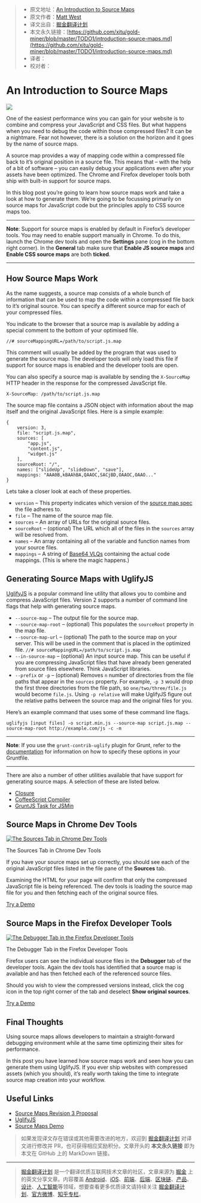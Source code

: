 > * 原文地址：[An Introduction to Source Maps](https://blog.teamtreehouse.com/introduction-source-maps)
> * 原文作者：[Matt West](https://blog.teamtreehouse.com/author/mattwest)
> * 译文出自：[掘金翻译计划](https://github.com/xitu/gold-miner)
> * 本文永久链接：[https://github.com/xitu/gold-miner/blob/master/TODO1/introduction-source-maps.md](https://github.com/xitu/gold-miner/blob/master/TODO1/introduction-source-maps.md)
> * 译者：
> * 校对者：

# An Introduction to Source Maps

![](https://3wga6448744j404mpt11pbx4-wpengine.netdna-ssl.com/wp-content/uploads/2013/10/programming1.png)

One of the easiest performance wins you can gain for your website is to combine and compress your JavaScript and CSS files. But what happens when you need to debug the code within those compressed files? It can be a nightmare. Fear not however, there is a solution on the horizon and it goes by the name of source maps.

A source map provides a way of mapping code within a compressed file back to it’s original position in a source file. This means that – with the help of a bit of software – you can easily debug your applications even after your assets have been optimized. The Chrome and Firefox developer tools both ship with built-in support for source maps.

In this blog post you’re going to learn how source maps work and take a look at how to generate them. We’re going to be focussing primarily on source maps for JavaScript code but the principles apply to CSS source maps too.

* * *

**Note**: Support for source maps is enabled by default in Firefox’s developer tools. You may need to enable support manually in Chrome. To do this, launch the Chrome dev tools and open the **Settings** pane (cog in the bottom right corner). In the **General** tab make sure that **Enable JS source maps** and **Enable CSS source maps** are both **ticked**.

* * *

## How Source Maps Work

As the name suggests, a source map consists of a whole bunch of information that can be used to map the code within a compressed file back to it’s original source. You can specify a different source map for each of your compressed files.

You indicate to the browser that a source map is available by adding a special comment to the bottom of your optimised file.

```
//# sourceMappingURL=/path/to/script.js.map
```

This comment will usually be added by the program that was used to generate the source map. The developer tools will only load this file if support for source maps is enabled and the developer tools are open.

You can also specify a source map is available by sending the `X-SourceMap` HTTP header in the response for the compressed JavaScript file.

```
X-SourceMap: /path/to/script.js.map
```

The source map file contains a JSON object with information about the map itself and the original JavaScript files. Here is a simple example:

```
{
    version: 3,
    file: "script.js.map",
    sources: [
        "app.js",
        "content.js",
        "widget.js"
    ],
    sourceRoot: "/",
    names: ["slideUp", "slideDown", "save"],
    mappings: "AAA0B,kBAAhBA,QAAOC,SACjBD,OAAOC,OAAO..."
}
```

Lets take a closer look at each of these properties.

*   `version` – This property indicates which version of the [source map spec](https://docs.google.com/document/d/1U1RGAehQwRypUTovF1KRlpiOFze0b-_2gc6fAH0KY0k/edit) the file adheres to.
*   `file` – The name of the source map file.
*   `sources` – An array of URLs for the original source files.
*   `sourceRoot` – (optional) The URL which all of the files in the `sources` array will be resolved from.
*   `names` – An array containing all of the variable and function names from your source files.
*   `mappings` – A string of [Base64 VLQs](http://www.html5rocks.com/en/tutorials/developertools/sourcemaps/#toc-base64vlq) containing the actual code mappings. (This is where the magic happens.)

## Generating Source Maps with UglifyJS

[UglifyJS](https://github.com/mishoo/UglifyJS2) is a popular command line utility that allows you to combine and compress JavaScript files. Version 2 supports a number of command line flags that help with generating source maps.

*   `--source-map` – The output file for the source map.
*   `--source-map-root` – (optional) This populates the `sourceRoot` property in the map file.
*   `--source-map-url` – (optional) The path to the source map on your server. This will be used in the comment that is placed in the optimized file. `//# sourceMappingURL=/path/to/script.js.map`
*   `--in-source-map` – (optional) An input source map. This can be useful if you are compressing JavaScript files that have already been generated from source files elsewhere. Think JavaScript libraries.
*   `--prefix` or `-p` – (optional) Removes `n` number of directories from the file paths that appear in the `sources` property. For example, `-p 3` would drop the first three directories from the file path, so `one/two/three/file.js` would become `file.js`. Using `-p relative` will make UglifyJS figure out the relative paths between the source map and the original files for you.

Here’s an example command that uses some of these command line flags.

```
uglifyjs [input files] -o script.min.js --source-map script.js.map --source-map-root http://example.com/js -c -m
```

* * *

**Note**: If you use the `grunt-contrib-uglify` plugin for Grunt, refer to the [documentation](https://github.com/gruntjs/grunt-contrib-uglify#sourcemap) for information on how to specify these options in your Gruntfile.

* * *

There are also a number of other utilities available that have support for generating source maps. A selection of these are listed below.

*   [Closure](http://www.html5rocks.com/en/tutorials/developertools/sourcemaps/#toc-howgenerate)
*   [CoffeeScript Compiler](http://coffeescript.org/#source-maps)
*   [GruntJS Task for JSMin](https://github.com/twolfson/grunt-jsmin-sourcemap)

## Source Maps in Chrome Dev Tools

[![The Sources Tab in Chrome Dev Tools](https://3wga6448744j404mpt11pbx4-wpengine.netdna-ssl.com/wp-content/uploads/2013/12/chrome-tools.png)](https://3wga6448744j404mpt11pbx4-wpengine.netdna-ssl.com/wp-content/uploads/2013/12/chrome-tools.png)

The Sources Tab in Chrome Dev Tools

If you have your source maps set up correctly, you should see each of the original JavaScript files listed in the file pane of the **Sources** tab.

Examining the HTML for your page will confirm that only the compressed JavaScript file is being referenced. The dev tools is loading the source map file for you and then fetching each of the original source files.

[Try a Demo](http://demos.mattwest.io/source-maps/)

## Source Maps in the Firefox Developer Tools

[![The Debugger Tab in the Firefox Developer Tools](https://3wga6448744j404mpt11pbx4-wpengine.netdna-ssl.com/wp-content/uploads/2013/12/firefox-tools.png)](https://3wga6448744j404mpt11pbx4-wpengine.netdna-ssl.com/wp-content/uploads/2013/12/firefox-tools.png)

The Debugger Tab in the Firefox Developer Tools

Firefox users can see the individual source files in the **Debugger** tab of the developer tools. Again the dev tools has identified that a source map is available and has then fetched each of the referenced source files.

Should you wish to view the compressed versions instead, click the cog icon in the top right corner of the tab and deselect **Show original sources**.

[Try a Demo](http://demos.mattwest.io/source-maps/)

## Final Thoughts

Using source maps allows developers to maintain a straight-forward debugging environment while at the same time optimizing their sites for performance.

In this post you have learned how source maps work and seen how you can generate them using UglifyJS. If you ever ship websites with compressed assets (which you should), it’s really worth taking the time to integrate source map creation into your workflow.

## Useful Links

*   [Source Maps Revision 3 Proposal](https://docs.google.com/document/d/1U1RGAehQwRypUTovF1KRlpiOFze0b-_2gc6fAH0KY0k/edit)
*   [UglifyJS](https://github.com/mishoo/UglifyJS2)
*   [Source Maps Demo](http://demos.mattwest.io/source-maps/)

> 如果发现译文存在错误或其他需要改进的地方，欢迎到 [掘金翻译计划](https://github.com/xitu/gold-miner) 对译文进行修改并 PR，也可获得相应奖励积分。文章开头的 **本文永久链接** 即为本文在 GitHub 上的 MarkDown 链接。


---

> [掘金翻译计划](https://github.com/xitu/gold-miner) 是一个翻译优质互联网技术文章的社区，文章来源为 [掘金](https://juejin.im) 上的英文分享文章。内容覆盖 [Android](https://github.com/xitu/gold-miner#android)、[iOS](https://github.com/xitu/gold-miner#ios)、[前端](https://github.com/xitu/gold-miner#前端)、[后端](https://github.com/xitu/gold-miner#后端)、[区块链](https://github.com/xitu/gold-miner#区块链)、[产品](https://github.com/xitu/gold-miner#产品)、[设计](https://github.com/xitu/gold-miner#设计)、[人工智能](https://github.com/xitu/gold-miner#人工智能)等领域，想要查看更多优质译文请持续关注 [掘金翻译计划](https://github.com/xitu/gold-miner)、[官方微博](http://weibo.com/juejinfanyi)、[知乎专栏](https://zhuanlan.zhihu.com/juejinfanyi)。
